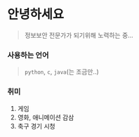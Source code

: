 # 안녕하세요

> 정보보안 전문가가 되기위해 노력하는 중...

### 사용하는 언어
> `python`, `c`, `java`(는 조금만..)

### 취미
   1. 게임
   2. 영화, 애니메이션 감삼
   3. 축구 경기 시청
